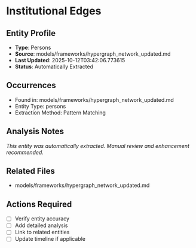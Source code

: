 # Institutional Edges

## Entity Profile
- **Type**: Persons
- **Source**: models/frameworks/hypergraph_network_updated.md
- **Last Updated**: 2025-10-12T03:42:06.773615
- **Status**: Automatically Extracted

## Occurrences
- Found in: models/frameworks/hypergraph_network_updated.md
- Entity Type: persons
- Extraction Method: Pattern Matching

## Analysis Notes
*This entity was automatically extracted. Manual review and enhancement recommended.*

## Related Files
- models/frameworks/hypergraph_network_updated.md

## Actions Required
- [ ] Verify entity accuracy
- [ ] Add detailed analysis
- [ ] Link to related entities
- [ ] Update timeline if applicable
